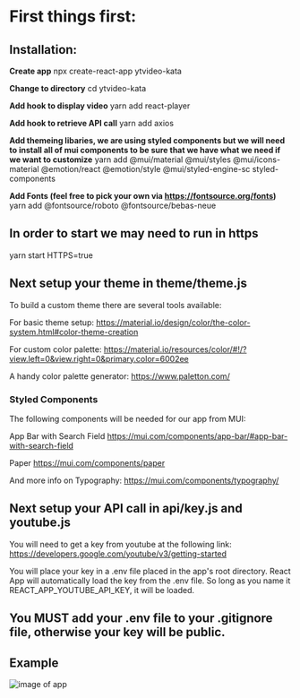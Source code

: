 # First things first:

## Installation:

__Create app__
npx create-react-app ytvideo-kata

__Change to directory__
cd ytvideo-kata

__Add hook to display video__
yarn add react-player

__Add hook to retrieve API call__
yarn add axios

__Add themeing libaries, we are using styled components but we will need to install all of mui components to be sure that we have what we need if we want to customize__
yarn add @mui/material @mui/styles @mui/icons-material @emotion/react @emotion/style @mui/styled-engine-sc styled-components

__Add Fonts (feel free to pick your own via https://fontsource.org/fonts)__
yarn add @fontsource/roboto @fontsource/bebas-neue

## In order to start we may need to run in https ##
yarn start HTTPS=true


## Next setup your theme in theme/theme.js
To build a custom theme there are several tools available:

For basic theme setup:
https://material.io/design/color/the-color-system.html#color-theme-creation

For custom color palette:
https://material.io/resources/color/#!/?view.left=0&view.right=0&primary.color=6002ee

A handy color palette generator:
https://www.paletton.com/

### Styled Components ###
The following components will be needed for our app from MUI:

App Bar with Search Field
https://mui.com/components/app-bar/#app-bar-with-search-field

Paper
https://mui.com/components/paper

And more info on Typography:
https://mui.com/components/typography/

## Next setup your API call in api/key.js and youtube.js ##
You will need to get a key from youtube at the following link:
https://developers.google.com/youtube/v3/getting-started

You will place your key in a .env file placed in the app's root directory.
React App will automatically load the key from the .env file. So long as you name it REACT_APP_YOUTUBE_API_KEY, it will be loaded.

## You MUST add your .env file to your .gitignore file, otherwise your key will be public. ##




## Example ##

![image of app](https://i.imgur.com/hSzewh6.png)



